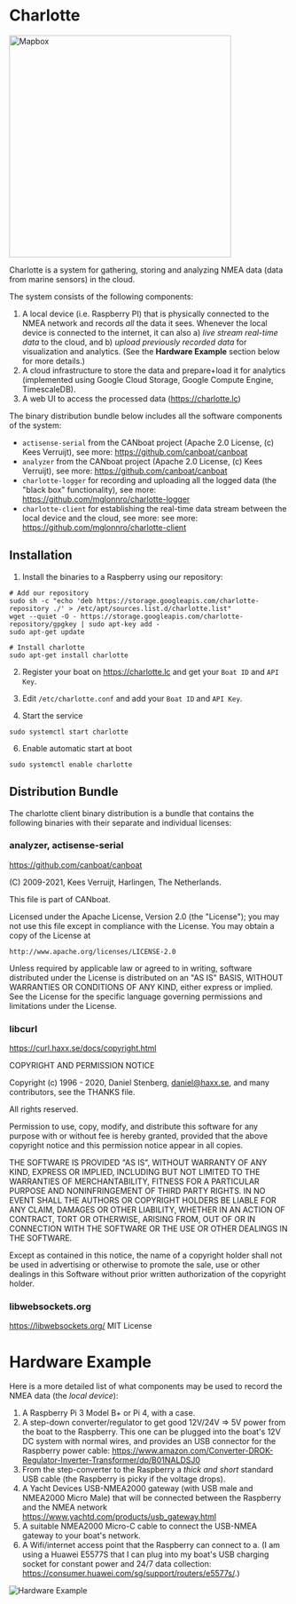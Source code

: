 # Charlotte

[<img width="400" alt="Mapbox" src="https://storage.googleapis.com/charlotte-public/og_image_default.png">](https://beta.charlotte.lc/)

Charlotte is a system for gathering, storing and analyzing NMEA data (data from marine sensors) in the cloud. 

The system consists of the following components:

1. A local device (i.e. Raspberry PI) that is physically connected to the NMEA network and records *all* the data it sees. Whenever the local device is connected to the internet, it can also a) *live stream real-time data* to the cloud, and b) *upload previously recorded data* for visualization and analytics. (See the **Hardware Example** section below for more details.)
2. A cloud infrastructure to store the data and prepare+load it for analytics (implemented using Google Cloud Storage, Google Compute Engine, TimescaleDB).
3. A web UI to access the processed data (https://charlotte.lc)

The binary distribution bundle below includes all the software components of the system: 

- `actisense-serial` from the CANboat project (Apache 2.0 License, (c) Kees Verruijt), see more: https://github.com/canboat/canboat
- `analyzer` from the CANboat project (Apache 2.0 License, (c) Kees Verruijt), see more: https://github.com/canboat/canboat
- `charlotte-logger` for recording and uploading all the logged data (the "black box" functionality), see more: https://github.com/mglonnro/charlotte-logger
- `charlotte-client` for establishing the real-time data stream between the local device and the cloud, see more: see more: https://github.com/mglonnro/charlotte-client

## Installation

1. Install the binaries to a Raspberry using our repository: 

```
# Add our repository
sudo sh -c "echo 'deb https://storage.googleapis.com/charlotte-repository ./' > /etc/apt/sources.list.d/charlotte.list"
wget --quiet -O - https://storage.googleapis.com/charlotte-repository/gpgkey | sudo apt-key add -
sudo apt-get update

# Install charlotte
sudo apt-get install charlotte
```

2. Register your boat on https://charlotte.lc and get your `Boat ID` and `API Key`. 

4. Edit `/etc/charlotte.conf` and add your `Boat ID` and `API Key`.

5. Start the service 

```
sudo systemctl start charlotte
```

6. Enable automatic start at boot

```
sudo systemctl enable charlotte
```

## Distribution Bundle

The charlotte client binary distribution is a bundle that contains
the following binaries with their separate and individual licenses: 

### analyzer, actisense-serial
https://github.com/canboat/canboat

(C) 2009-2021, Kees Verruijt, Harlingen, The Netherlands.

This file is part of CANboat.

Licensed under the Apache License, Version 2.0 (the "License"); you may not use this file except in compliance with the License. You may obtain a copy of the License at

    http://www.apache.org/licenses/LICENSE-2.0

Unless required by applicable law or agreed to in writing, software distributed under the License is distributed on an "AS IS" BASIS, WITHOUT WARRANTIES OR CONDITIONS OF ANY KIND, either express or implied. See the License for the specific language governing permissions and limitations under the License.

### libcurl
https://curl.haxx.se/docs/copyright.html

COPYRIGHT AND PERMISSION NOTICE

Copyright (c) 1996 - 2020, Daniel Stenberg, daniel@haxx.se, and many contributors, see the THANKS file.

All rights reserved.

Permission to use, copy, modify, and distribute this software for any purpose with or without fee is hereby granted, provided that the above copyright notice and this permission notice appear in all copies.

THE SOFTWARE IS PROVIDED "AS IS", WITHOUT WARRANTY OF ANY KIND, EXPRESS OR IMPLIED, INCLUDING BUT NOT LIMITED TO THE WARRANTIES OF MERCHANTABILITY, FITNESS FOR A PARTICULAR PURPOSE AND NONINFRINGEMENT OF THIRD PARTY RIGHTS. IN NO EVENT SHALL THE AUTHORS OR COPYRIGHT HOLDERS BE LIABLE FOR ANY CLAIM, DAMAGES OR OTHER LIABILITY, WHETHER IN AN ACTION OF CONTRACT, TORT OR OTHERWISE, ARISING FROM, OUT OF OR IN CONNECTION WITH THE SOFTWARE OR THE USE OR OTHER DEALINGS IN THE SOFTWARE.

Except as contained in this notice, the name of a copyright holder shall not be used in advertising or otherwise to promote the sale, use or other dealings in this Software without prior written authorization of the copyright holder.

### libwebsockets.org
https://libwebsockets.org/
MIT License

# Hardware Example

Here is a more detailed list of what components may be used to record the NMEA data (the *local device*): 

1. A Raspberry Pi 3 Model B+ or Pi 4, with a case. 
2. A step-down converter/regulator to get good 12V/24V => 5V power from the boat to the Raspberry. This one can be plugged into the boat's 12V DC system with normal wires, and provides an USB connector for the Raspberry power cable: https://www.amazon.com/Converter-DROK-Regulator-Inverter-Transformer/dp/B01NALDSJ0
3. From the step-converter to the Raspberry a _thick and short_ standard USB cable (the Raspberry is picky if the voltage drops).
4. A Yacht Devices USB-NMEA2000 gateway (with USB male and NMEA2000 Micro Male) that will be connected between the Raspberry and the NMEA network
https://www.yachtd.com/products/usb_gateway.html
5. A suitable NMEA2000 Micro-C cable to connect the USB-NMEA gateway to your boat's network. 
6. A Wifi/internet access point that the Raspberry can connect to a. (I am using a Huawei E5577S that I can plug into my boat's USB charging socket for constant power and 24/7 data collection: https://consumer.huawei.com/sg/support/routers/e5577s/.)

![Hardware Example](https://storage.googleapis.com/charlotte-public/hw_model.png)
